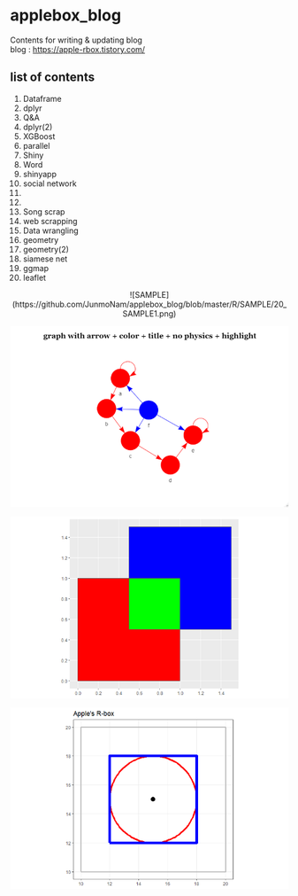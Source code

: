 # applebox_blog
Contents for writing & updating blog  
blog : https://apple-rbox.tistory.com/

## list of contents
01) Dataframe
02) dplyr
03) Q&A
04) dplyr(2)
05) XGBoost
06) parallel
07) Shiny
08) Word
09) shinyapp
10) social network
11)
12)
13) Song scrap
14) web scrapping
15) Data wrangling
16) geometry
17) geometry(2)
18) siamese net
19) ggmap
20) leaflet

<p align="center">
![SAMPLE](https://github.com/JunmoNam/applebox_blog/blob/master/R/SAMPLE/20_SAMPLE1.png)


![SAMPLE](https://github.com/JunmoNam/applebox_blog/blob/master/R/SAMPLE/10_SAMPLE10.png)


![SAMPLE](https://github.com/JunmoNam/applebox_blog/blob/master/R/SAMPLE/16_SAMPLE1.png)


![SAMPLE](https://github.com/JunmoNam/applebox_blog/blob/master/R/SAMPLE/16_SAMPLE2.png)
</p>
